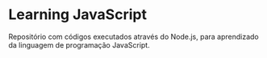 # Learning JavaScript

Repositório com códigos executados através do Node.js, para aprendizado da linguagem de programação JavaScript.